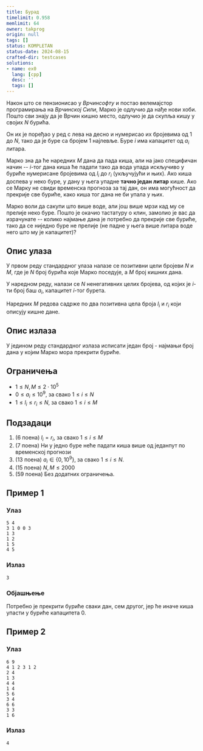 ```yaml
---
title: Бурад
timelimit: 0.958
memlimit: 64
owner: takprog
origin: null
tags: []
status: KOMPLETAN
status-date: 2024-08-15
crafted-dir: testcases
solutions:
- name: ex0
  lang: [cpp]
  desc: ''
  tags: []
---
```


Након што се пензионисао у *Врчинсофту* и постао велемајстор програмирања на *Врчинској Сили*, Марко је одлучио да нађе нови хоби. Пошто сви знају да је Врчин кишно место, одлучио је да скупља кишу у својих $N$ бурића. 

Он их је поређао у ред с лева на десно и нумерисао их бројевима од $1$ до $N$, тако да је буре са бројем $1$ најлевље. Буре $i$ има капацитет од $a_i$ литара. 

Марко зна да ће наредних $M$ дана да пада киша, али на јако специфичан начин -- $i$-тог дана киша ће падати тако да вода упада искључиво у буриће нумерисане бројевима од $l_i$ до $r_i$ (укључујући и њих). Ако киша доспева у неко буре, у дану у њега упадне **тачно један литар** кише. Ако се Марку не свиди временска прогноза за тај дан, он има могућност да прекрије све буриће, како киша тог дана не би упала у њих.

Марко воли да сакупи што више воде, али још више мрзи кад му се прелије неко буре. Пошто је окачио тастатуру о клин, замолио је вас да израчунате -- колико најмање дана је потребно да прекрије све буриће, тако да се ниједно буре не прелије (не падне у њега више литара воде него што му је капацитет)?

## Опис улаза

У првом реду стандардног улаза налазе се позитивни цели бројеви $N$ и $M$, где је $N$ број бурића које Марко поседује, а $M$ број кишних дана. 

У наредном реду, налази се $N$ ненегативних целих бројева, од којих је $i$-ти број баш $a_i$, капацитет $i$-тог бурета.

Наредних $M$ редова садрже по два позитивна цела броја $l_i$ и $r_i$ који описују кишне дане.

## Опис излаза

У једином реду стандардног излаза исписати један број - најмањи број дана у којим Марко мора прекрити буриће.

## Ограничења
- $1 \leq N, M \leq 2\cdot10^5$
- $0 \leq a_i \leq 10^9$, за свако $1 \leq i \leq N$
- $1 \leq l_i \leq r_i \leq N$, за свако $1 \leq i \leq M$

## Подзадаци

1. (6 поена) $l_i = r_i$, за свако $1 \leq i \leq M$
2. (7 поена) Ни у једно буре неће падати киша више од једанпут по временској прогнози
3. (13 поена) $a_i \in \{0, 10^9\}$, за свако $1 \leq i \leq N$.
4. (15 поена) $N, M \leq 2000$
5. (59 поена) Без додатних ограничења.

## Пример 1

### Улаз

```
5 4
3 1 0 0 3
1 3
1 2
1 5
4 5
```

### Излаз

```
3
```

### Објашњење
Потребно је прекрити буриће сваки дан, сем другог, јер ће иначе киша упасти у буриће капацитета $0$.

## Пример 2

### Улаз

```
6 9
4 1 2 3 1 2
2 4
1 3
4 4
1 4
5 6
3 4
6 6
3 3
1 6
```

### Излаз

```
4
```


